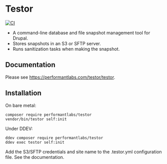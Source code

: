 # Testor

[![CI](https://github.com/Performant-Labs/testor/actions/workflows/php.yml/badge.svg?branch=main)](https://github.com/Performant-Labs/testor/actions/workflows/php.yml?query=workflow%3APHP)

- A command-line database and file snapshot management tool for Drupal. 
- Stores snapshots in an S3 or SFTP server.
- Runs sanitization tasks when making the snapshot.

## Documentation
Please see https://performantlabs.com/testor/testor.

## Installation

On bare metal:
```shell
composer require performantlabs/testor
vendor/bin/testor self:init
```

Under DDEV:
```shell
ddev composer require performantlabs/testor
ddev exec testor self:init
```

Add the S3/SFTP credentials and site name to the .testor.yml configuration 
file. See the documentation. 
